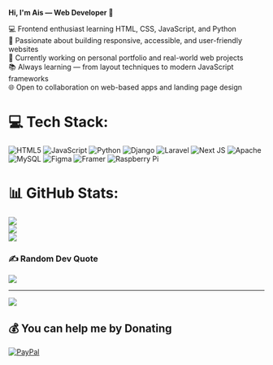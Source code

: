 **Hi, I'm Ais — Web Developer 👋**

💻 Frontend enthusiast learning HTML, CSS, JavaScript, and Python</br>
🎨 Passionate about building responsive, accessible, and user-friendly websites</br>
🚀 Currently working on personal portfolio and real-world web projects</br>
📚 Always learning — from layout techniques to modern JavaScript frameworks</br>
🌐 Open to collaboration on web-based apps and landing page design</br>


# 💻 Tech Stack:
![HTML5](https://img.shields.io/badge/html5-%23E34F26.svg?style=for-the-badge&logo=html5&logoColor=white) ![JavaScript](https://img.shields.io/badge/javascript-%23323330.svg?style=for-the-badge&logo=javascript&logoColor=%23F7DF1E) ![Python](https://img.shields.io/badge/python-3670A0?style=for-the-badge&logo=python&logoColor=ffdd54) ![Django](https://img.shields.io/badge/django-%23092E20.svg?style=for-the-badge&logo=django&logoColor=white) ![Laravel](https://img.shields.io/badge/laravel-%23FF2D20.svg?style=for-the-badge&logo=laravel&logoColor=white) ![Next JS](https://img.shields.io/badge/Next-black?style=for-the-badge&logo=next.js&logoColor=white) ![Apache](https://img.shields.io/badge/apache-%23D42029.svg?style=for-the-badge&logo=apache&logoColor=white) ![MySQL](https://img.shields.io/badge/mysql-4479A1.svg?style=for-the-badge&logo=mysql&logoColor=white) ![Figma](https://img.shields.io/badge/figma-%23F24E1E.svg?style=for-the-badge&logo=figma&logoColor=white) ![Framer](https://img.shields.io/badge/Framer-black?style=for-the-badge&logo=framer&logoColor=blue) ![Raspberry Pi](https://img.shields.io/badge/-Raspberry_Pi-C51A4A?style=for-the-badge&logo=Raspberry-Pi)
# 📊 GitHub Stats:
![](https://github-readme-stats.vercel.app/api?username=ais-dep&theme=radical&hide_border=false&include_all_commits=false&count_private=false)<br/>
![](https://nirzak-streak-stats.vercel.app/?user=ais-dep&theme=radical&hide_border=false)<br/>
![](https://github-readme-stats.vercel.app/api/top-langs/?username=ais-dep&theme=radical&hide_border=false&include_all_commits=false&count_private=false&layout=compact)

### ✍️ Random Dev Quote
![](https://quotes-github-readme.vercel.app/api?type=horizontal&theme=radical)

---
[![](https://visitcount.itsvg.in/api?id=ais-dep&icon=0&color=0)](https://visitcount.itsvg.in)

<!-- Proudly created with GPRM ( https://gprm.itsvg.in ) -->
  ## 💰 You can help me by Donating
  [![PayPal](https://img.shields.io/badge/PayPal-00457C?style=for-the-badge&logo=paypal&logoColor=white)](https://paypal.me/KhalisAlfaruq) 

  
<!-- Proudly created with GPRM ( https://gprm.itsvg.in ) -->

